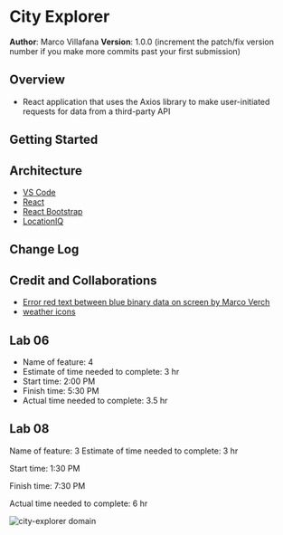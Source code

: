 # City Explorer

**Author**: Marco Villafana
**Version**: 1.0.0 (increment the patch/fix version number if you make more commits past your first submission)

## Overview
<!-- Provide a high level overview of what this application is and why you are building it, beyond the fact that it's an assignment for this class. (i.e. What's your problem domain?) -->
+ React application that uses the Axios library to make user-initiated requests for data from a third-party API

## Getting Started
<!-- What are the steps that a user must take in order to build this app on their own machine and get it running? -->

## Architecture
<!-- Provide a detailed description of the application design. What technologies (languages, libraries, etc) you're using, and any other relevant design information. -->
+ [VS Code](https://code.visualstudio.com/)
+ [React](https://reactjs.org/)
+ [React Bootstrap](https://react-bootstrap.github.io/)
+ [LocationIQ](https://locationiq.com/docs)

## Change Log
<!-- Use this area to document the iterative changes made to your application as each feature is successfully implemented. Use time stamps. Here's an example:

01-01-2001 4:59pm - Application now has a fully-functional express server, with a GET route for the location resource. -->

## Credit and Collaborations
<!-- Give credit (and a link) to other people or resources that helped you build this application. -->
+ [ Error red text between blue binary data on screen by Marco Verch](https://www.flickr.com/photos/30478819@N08/32983982788)
+ [weather icons](https://github.com/Makin-Things/weather-icons)

## Lab 06

+ Name of feature: 4
+ Estimate of time needed to complete: 3 hr
+ Start time: 2:00 PM
+ Finish time: 5:30 PM
+ Actual time needed to complete: 3.5 hr

## Lab 08

Name of feature: 3
Estimate of time needed to complete: 3 hr

Start time: 1:30 PM

Finish time: 7:30 PM

Actual time needed to complete: 6 hr

![city-explorer domain](../city-explorer/src/images/city-explorer-domain.jpg)